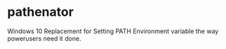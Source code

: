 # pathenator
Windows 10 Replacement for Setting PATH Environment variable the way powerusers need it done.
